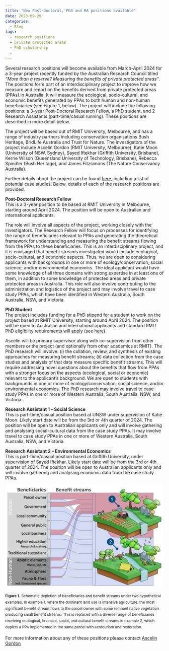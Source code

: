 ```yaml
---
title: "New Post-Doctoral, PhD and RA positions available"
date: 2023-09-20
categories:
  - Blog
tags:
  - research positions
  - private protected areas
  - PhD scholarship
  - 
---
```


Several research positions will become available from March-April 2024 for a 3-year project recently funded by the Australian Research Council titled *“More than a reserve? Measuring the benefits of private protected areas”*. The positions form part of an interdisciplinary project to improve how we measure and report on the benefits derived from private protected areas (PPAs) in Australia. It will measure the ecological, socio-cultural, and economic benefits generated by PPAs to both human and non-human beneficiaries (see Figure 1, below).  The project will include the following positions: a 3-year Post-Doctoral Research Fellow, a PhD student, and 2 Research Assistants (part-time/casual running). These positions are described in more detail below.

The project will be based out of RMIT University, Melbourne, and has a range of industry partners including conservation organisations Bush Heritage, BridLife Australia and Trust for Nature. The investigators of the project include Ascelin Gordon (RMIT University, Melbourne), Katie Moon (University of NSW, Sydney), Sayed Iftekhar (Griffith University, Brisbane), Kerrie Wilson (Queensland University of Technology, Brisbane), Rebecca Spindler (Bush Heritage), and James Fitzsimons (The Nature Conservancy Australia).

Further details about the project can be found [here](https://ascelin.github.io/blog/new-ARC-linkage-grant-and-research-positions/), including a list of potential case studies. Below, details of each of the research positions are provided.

**Post-Doctoral Research Fellow**  
This is a 3-year position to be based at RMIT University in Melbourne, starting around April 2024. The position will be open to Australian and international applicants. 

The role will involve all aspects of the project, working closely with the investigators. The Research Fellow will focus on processes for identifying the range of beneficiaries relevant to PPAs and generating the theoretical framework for understanding and measuring the benefit streams flowing from the PPAs to these beneficiaries. This is an interdisciplinary project, and it is envisaged that benefit streams investigated would include ecological, socio-cultural, and economic aspects. Thus, we are open to considering applicants with backgrounds in one or more of ecology/conservation, social science, and/or environmental economics.  The ideal applicant would have some knowledge of all three domains with strong expertise in at least one of them, in addition to some knowledge of protected areas and private protected areas in Australia. This role will also involve contributing to the administration and logistics of the project and may involve travel to case study PPAs, which have been identified in Western Australia, South Australia, NSW, and Victoria.


**PhD Student**  
The project includes funding for a PhD stipend for a student to work on the project based at RMIT University, starting around April 2024. The position will be open to Australian and international applicants and standard RMIT PhD eligibility requirements will apply (see [here](https://www.rmit.edu.au/research/research-degrees/how-to-apply)). 

Ascelin will be primary supervisor along with co-supervision from other members or the project (and optionally from other academics at RMIT). The PhD research will involve: (i) the collation, review, and synthesis of existing approaches for measuring benefit streams; (ii) data collection from the case studies and analysis of that data measure specific benefit streams. This will require addressing novel questions about the benefits that flow from PPAs with a stronger focus on the aspects (ecological, social or economic) relevant to the applicant’s background. We are open to students with backgrounds in one or more of ecology/conservation, social science, and/or environmental economics. The PhD research may involve travel to case study PPAs in one or more of Western Australia, South Australia, NSW, and Victoria.


**Research Assistant 1 – Social Science**  
This is part-time/casual position based at UNSW under supervision of Katie Moon. Likely start date will be from the 3rd or 4th quarter of 2024. The position will be open to Australian applicants only and will involve gathering and analysing social-cultural data from the case study PPAs. It may involve travel to case study PPAs in one or more of Western Australia, South Australia, NSW, and Victoria.

**Research Assistant 2 – Environmental Economics**  
This is part-time/casual position based at Griffith University, under supervision of Sayed Iftekhar. Likely start date will be from the 3rd or 4th quarter of 2024. The position will be open to Australian applicants only and will involve gathering and analysing economic data from the case study PPAs. 


![image tooltip here](/assets/images/benefit-streams.jpg)


<sup>**Figure 1.** Schematic depiction of beneficiaries and benefit streams under two hypothetical examples. In example 1, where the dominant land use is intensive agriculture, the most significant benefit stream flows to the parcel owner with some remnant native vegetation producing small benefit streams. This is replaced with a diverse range of beneficiaries receiving ecological, financial, social, and cultural benefit streams in example 2, which depicts a PPA implemented in the same parcel with ecotourism and restoration. </sup>

For more information about any of these positions please contact [Ascelin Gordon](https://ascelin.github.io/contact/)




